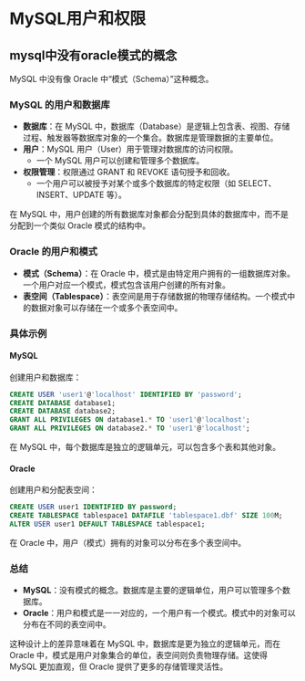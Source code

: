 # MySQL用户和权限

## mysql中没有oracle模式的概念
MySQL 中没有像 Oracle 中“模式（Schema）”这种概念。

### MySQL 的用户和数据库
- **数据库**：在 MySQL 中，数据库（Database）是逻辑上包含表、视图、存储过程、触发器等数据库对象的一个集合。数据库是管理数据的主要单位。
- **用户**：MySQL 用户（User）用于管理对数据库的访问权限。
    - 一个 MySQL 用户可以创建和管理多个数据库。
- **权限管理**：权限通过 GRANT 和 REVOKE 语句授予和回收。
    - 一个用户可以被授予对某个或多个数据库的特定权限（如 SELECT、INSERT、UPDATE 等）。
 
在 MySQL 中，用户创建的所有数据库对象都会分配到具体的数据库中，而不是分配到一个类似 Oracle 模式的结构中。

### Oracle 的用户和模式
- **模式（Schema）**：在 Oracle 中，模式是由特定用户拥有的一组数据库对象。一个用户对应一个模式，模式包含该用户创建的所有对象。
- **表空间（Tablespace）**：表空间是用于存储数据的物理存储结构。一个模式中的数据对象可以存储在一个或多个表空间中。

### 具体示例
#### MySQL
创建用户和数据库：
```sql
CREATE USER 'user1'@'localhost' IDENTIFIED BY 'password';
CREATE DATABASE database1;
CREATE DATABASE database2;
GRANT ALL PRIVILEGES ON database1.* TO 'user1'@'localhost';
GRANT ALL PRIVILEGES ON database2.* TO 'user1'@'localhost';
```
在 MySQL 中，每个数据库是独立的逻辑单元，可以包含多个表和其他对象。

#### Oracle
创建用户和分配表空间：
```sql
CREATE USER user1 IDENTIFIED BY password;
CREATE TABLESPACE tablespace1 DATAFILE 'tablespace1.dbf' SIZE 100M;
ALTER USER user1 DEFAULT TABLESPACE tablespace1;
```
在 Oracle 中，用户（模式）拥有的对象可以分布在多个表空间中。

### 总结
- **MySQL**：没有模式的概念。数据库是主要的逻辑单位，用户可以管理多个数据库。
- **Oracle**：用户和模式是一一对应的，一个用户有一个模式。模式中的对象可以分布在不同的表空间中。

这种设计上的差异意味着在 MySQL 中，数据库是更为独立的逻辑单元，而在 Oracle 中，模式是用户对象集合的单位，表空间则负责物理存储。这使得 MySQL 更加直观，但 Oracle 提供了更多的存储管理灵活性。